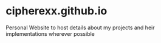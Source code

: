 # cipherexx.github.io
Personal Website to host details about my projects and heir implementations wherever possible
